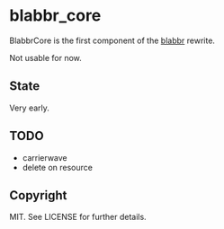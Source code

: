 # blabbr_core

BlabbrCore is the first component of the [blabbr](https://github.com/chatgris/blabbr) rewrite.

Not usable for now.

## State

Very early.

## TODO

  * carrierwave
  * delete on resource

## Copyright

MIT. See LICENSE for further details.
